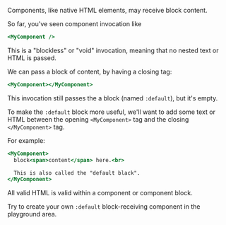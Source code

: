Components, like native HTML elements, may receive block content.

So far, you've seen component invocation like 
```hbs
<MyComponent />
```

This is a "blockless" or "void" invocation, meaning that no nested text or HTML is passed.

We can pass a block of content, by having a closing tag:
```hbs
<MyComponent></MyComponent>
```

This invocation still passes the a block (named `:default`), but it's empty.

To make the `:default` block more useful, we'll want to add some text or HTML
between the opening `<MyComponent>` tag and the closing `</MyComponent>` tag.

For example:
```hbs
<MyComponent>
  block<span>content</span> here.<br>

  This is also called the "default black".
</MyComponent>
```

All valid HTML is valid within a component or component block.

Try to create your own `:default` block-receiving component in the playground area.
